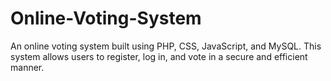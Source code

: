 # Online-Voting-System
An online voting system built using PHP, CSS, JavaScript, and MySQL. This system allows users to register, log in, and vote in a secure and efficient manner.
